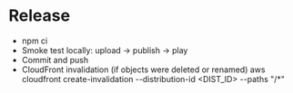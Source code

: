 # Release

- npm ci
- Smoke test locally: upload → publish → play
- Commit and push
- CloudFront invalidation (if objects were deleted or renamed)
  aws cloudfront create-invalidation --distribution-id <DIST_ID> --paths "/*"

